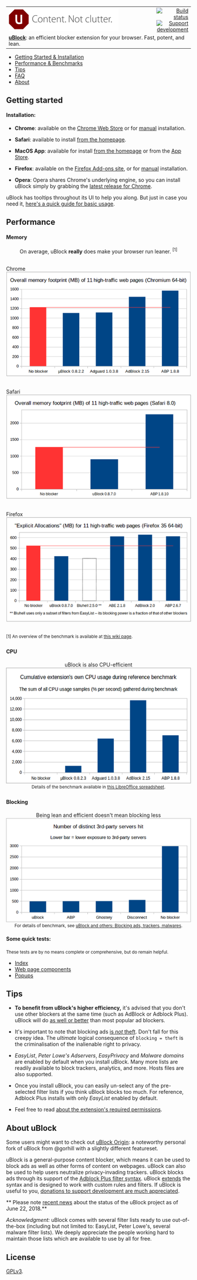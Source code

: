 <table width="100%">
      <tr>
      <td align="left" width="70">
            <a href = "https://www.ublock.org/">
            <img  src="https://raw.githubusercontent.com/uBlock-LLC/uBlock/master/doc/img/gh-header.png"
                  height="64">
            </a>
      </td>
      <td align="right" width="20%">
            <a href="https://travis-ci.org/uBlock-LLC/uBlock">
                  <img src="https://travis-ci.org/uBlock-LLC/uBlock.svg?branch=master" alt="Build status">
            </a>
            <a href="https://donorbox.org/support-ublock-development">
                  <img src="https://raw.githubusercontent.com/uBlock-LLC/uBlock/master/doc/img/oncedonate.png" alt="Support development">
            </a>
      </td>
      </tr>
      <tr>
      <td colspan="2">
            <strong><a href="https://www.ublock.org/">uBlock</a></strong>: an efficient blocker extension for your browser. Fast, potent, and lean.
      </td>
      </tr>
</table>

* [Getting Started & Installation](#getting-started)
* [Performance & Benchmarks](#performance)
* [Tips](#tips)
* [FAQ](https://www.ublock.org/faq/)
* [About](#about-ublock)

## Getting started

#### Installation:

* **Chrome**: available on the [Chrome Web Store](https://chrome.google.com/webstore/detail/ublock/epcnnfbjfcgphgdmggkamkmgojdagdnn) or for [manual](https://github.com/uBlock-LLC/uBlock/tree/master/dist#install) installation.

* **Safari**: available to install [from the homepage](https://www.ublock.org/safari/).

* **MacOS App**: available for install [from the homepage](https://www.ublock.org/macOS/) or from the [App Store](https://itunes.apple.com/us/app/ublock/id1385985095?ls=1&mt=8).

* **Firefox**: available on the [Firefox Add-ons site](https://addons.mozilla.org/en-US/firefox/addon/ublock/), or for [manual](https://github.com/uBlock-LLC/uBlock/releases) installation.

* **Opera**: Opera shares Chrome's underlying engine, so you can install uBlock simply by grabbing the [latest release for Chrome](https://github.com/uBlock-LLC/uBlock/releases/latest).

uBlock has tooltips throughout its UI to help you along. But just in case you need it, [here's a quick guide for basic usage](https://github.com/uBlock-LLC/uBlock/wiki/Quick-guide:-popup-user-interface).

## Performance

#### Memory

<p align="center">
On average, uBlock <b>really</b> does make your browser run leaner. <sup>[1]</sup><br><br>

Chrome <br>
<img src="https://raw.githubusercontent.com/uBlock-LLC/uBlock/master/doc/benchmarks/mem-usage-overall-chart-20141224.png" /><br><br>

Safari<br>
<img src="https://raw.githubusercontent.com/uBlock-LLC/uBlock/master/doc/benchmarks/mem-usage-overall-chart-safari-20150205.png" /><br><br>

Firefox<br>
<img src="https://raw.githubusercontent.com/uBlock-LLC/uBlock/master/doc/benchmarks/mem-usage-overall-chart-20150205.png" /><br><br>

</p>

<sup>[1] An overview of the benchmark is available at <a href="https://github.com/uBlock-LLC/uBlock/wiki/Benchmarking-memory-footprint">this wiki page</a>.</sup><br>

#### CPU

<p align="center">
uBlock is also CPU-efficient<br>
<img src="https://raw.githubusercontent.com/uBlock-LLC/uBlock/master/doc/benchmarks/cpu-usage-overall-chart-20141226.png" /><br>
<sup>Details of the benchmark available in <a href="https://github.com/uBlock-LLC/uBlock/blob/master/doc/benchmarks/cpu-usage-overall-20141226.ods">this LibreOffice spreadsheet</a>.</sup>
</p>

#### Blocking

<p align="center">
Being lean and efficient doesn't mean blocking less<br>
<img src="https://raw.githubusercontent.com/uBlock-LLC/uBlock/master/doc/benchmarks/privex-201502-16.png" /><br>
<sup>For details of benchmark, see
<a href="https://github.com/uBlock-LLC/uBlock/wiki/uBlock-and-others%3A-Blocking-ads%2C-trackers%2C-malwares">uBlock and others: Blocking ads, trackers, malwares</a>.
</p>

**Some quick tests:**

<sub>These tests are by no means complete or comprehensive, but do remain helpful.</sub>

- [Index](http://raymondhill.net/ublock/tests.html)
- [Web page components](http://raymondhill.net/ublock/tiles1.html)
- [Popups](http://raymondhill.net/ublock/popup.html)

## Tips

* **To benefit from uBlock's higher efficiency,** it's advised that you don't use other blockers at the same time (such as AdBlock or Adblock Plus). uBlock will do [as well or better](#blocking) than most popular ad blockers.

* It's important to note that blocking ads [is *not* theft](https://twitter.com/LeaVerou/status/518154828166725632). Don't fall for this creepy idea. The _ultimate_ logical consequence of `blocking = theft` is the criminalisation of the inalienable right to privacy.

* _EasyList_, _Peter Lowe's Adservers_, _EasyPrivacy_ and _Malware domains_ are enabled by default when you install uBlock. Many more lists are readily available to block trackers, analytics, and more. Hosts files are also supported.

* Once you install uBlock, you can easily un-select any of the pre-selected filter lists if you think uBlock blocks too much. For reference, Adblock Plus installs with only _EasyList_ enabled by default.

* Feel free to read [about the extension's required permissions](https://github.com/uBlock-LLC/uBlock/wiki/About-the-required-permissions).

## About uBlock

Some users might want to check out [uBlock Origin](https://github.com/gorhill/uBlock): a noteworthy personal fork of uBlock from @gorhill with a slightly different featureset.

uBlock is a general-purpose content blocker, which means it can be used to block ads as well as other forms of content on webpages. uBlock can also be used to help users neutralize privacy-invading trackers. uBlock blocks ads through its support of the [Adblock Plus filter syntax](https://adblockplus.org/en/filters). uBlock [extends](https://github.com/uBlock-LLC/uBlock/wiki/Filter-syntax-extensions) the syntax and is designed to work with custom rules and filters. If uBlock is useful to you, [donations to support development are much appreciated](https://www.ublock.org/donate/).

** Please note [recent news](https://www.ublock.org/announcement/) about the status of the uBlock project as of June 22, 2018.**

*Acknowledgment:* uBlock comes with several filter lists ready to use out-of-the-box (including but not limited to: EasyList, Peter Lowe's, several malware filter lists). We deeply appreciate the people working hard to maintain those lists which are available to use by all for free.

## License

[GPLv3](https://github.com/uBlock-LLC/uBlock/blob/master/LICENSE.txt).
